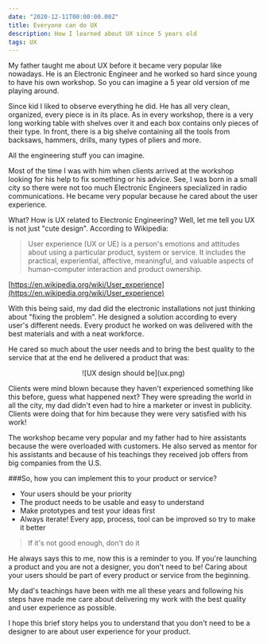 ```yaml
---
date: "2020-12-11T00:00:00.00Z"
title: Everyone can do UX
description: How I learned about UX since 5 years old
tags: UX
---
```


My father taught me about UX before it became very popular like nowadays. He is an Electronic Engineer and he worked so hard since young to have his own workshop. So you can imagine a 5 year old version of me playing around.

Since kid I liked to observe everything he did. He has all very clean, organized, every piece is in its place. As in every workshop, there is a very long working table with shelves over it and each box contains only pieces of their type. In front, there is a big shelve containing all the tools from backsaws, hammers, drills, many types of pliers and more.

All the engineering stuff you can imagine.

Most of the time I was with him when clients arrived at the workshop looking for his help to fix something or his advice. See, I was born in a small city so there were not too much Electronic Engineers specialized in radio communications. He became very popular because he cared about the user experience.

What? How is UX related to Electronic Engineering? Well, let me tell you UX is not just "cute design". According to Wikipedia:

> User experience (UX or UE) is a person's emotions and attitudes about using a particular product, system or service. It includes the practical, experiential, affective, meaningful, and valuable aspects of human–computer interaction and product ownership.

[https://en.wikipedia.org/wiki/User_experience](https://en.wikipedia.org/wiki/User_experience)

With this being said, my dad did the electronic installations not just thinking about "fixing the problem". He designed a solution according to every user's different needs. Every product he worked on was delivered with the best materials and with a neat workforce.

He cared so much about the user needs and to bring the best quality to the service that at the end he delivered a product that was:

<div align="center">
![UX design should be](ux.png)
</div>

Clients were mind blown because they haven't experienced something like this before, guess what happened next? They were spreading the world in all the city, my dad didn't even had to hire a marketer or invest in publicity. Clients were doing that for him because they were very satisfied with his work!

The workshop became very popular and my father had to hire assistants because the were overloaded with customers. He also served as mentor for his assistants and because of his teachings they received job offers from big companies from the U.S.

###So, how you can implement this to your product or service?

- Your users should be your priority
- The product needs to be usable and easy to understand
- Make prototypes and test your ideas first
- Always iterate! Every app, process, tool can be improved so try to make it better

> If it's not good enough, don't do it

He always says this to me, now this is a reminder to you. If you're launching a product and you are not a designer, you don't need to be! Caring about your users should be part of every product or service from the beginning.

My dad's teachings have been with me all these years and following his steps have made me care about delivering my work with the best quality and user experience as possible.

I hope this brief story helps you to understand that you don't need to be a designer to are about user experience for your product.
